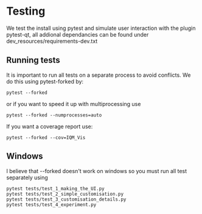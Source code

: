 # Testing
We test the install using pytest and simulate user interaction with the plugin pytest-qt, all addional dependancies can be found under dev_resources/requirements-dev.txt 

## Running tests
It is important to run all tests on a separate process to avoid conflicts. We do this using pytest-forked by:
```
pytest --forked
```
or if you want to speed it up with multiprocessing use
```
pytest --forked --numprocesses=auto
```

If you want a coverage report use:
```
pytest --forked --cov=IQM_Vis
```

## Windows
I believe that --forked doesn't work on windows so you must run all test separately using
```
pytest tests/test_1_making_the_UI.py
pytest tests/test_2_simple_customisation.py
pytest tests/test_3_customisation_details.py
pytest tests/test_4_experiment.py
```
